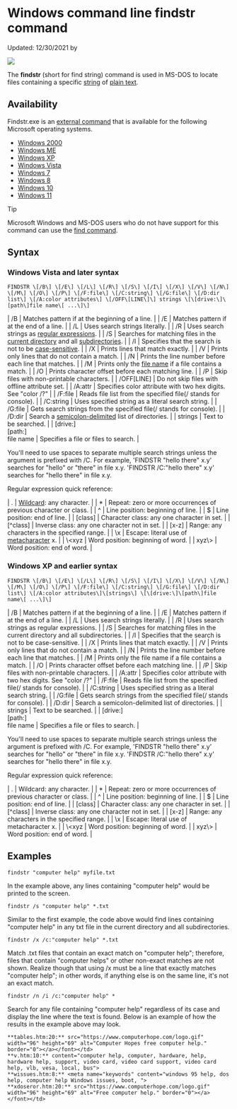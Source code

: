 #  Windows command line findstr command
Updated: 12/30/2021 by

![](https://www.computerhope.com/cdn/dos/findstr-command.gif)

The **findstr** (short for find string) command is used in MS-DOS to locate files containing a specific [string](https://www.computerhope.com/jargon/s/string.htm) of [plain text](https://www.computerhope.com/jargon/p/plaintex.htm).

Availability
------------

Findstr.exe is an [external command](https://www.computerhope.com/jargon/e/extecomm.htm) that is available for the following Microsoft operating systems.

*   [Windows 2000](https://www.computerhope.com/jargon/w/win2000.htm)
*   [Windows ME](https://www.computerhope.com/jargon/w/winme.htm)
*   [Windows XP](https://www.computerhope.com/jargon/w/winxp.htm)
*   [Windows Vista](https://www.computerhope.com/jargon/v/vista.htm)
*   [Windows 7](https://www.computerhope.com/jargon/w/windows7.htm)
*   [Windows 8](https://www.computerhope.com/jargon/w/windows8.htm)
*   [Windows 10](https://www.computerhope.com/jargon/w/windows-10.htm)
*   [Windows 11](https://www.computerhope.com/jargon/w/windows-11.htm)

Tip

Microsoft Windows and MS-DOS users who do not have support for this command can use the [find command](https://www.computerhope.com/findhlp.htm).

Syntax
------

### Windows Vista and later syntax

```
FINDSTR \[/B\] \[/E\] \[/L\] \[/R\] \[/S\] \[/I\] \[/X\] \[/V\] \[/N\] \[/M\] \[/O\] \[/P\] \[/F:file\] \[/C:string\] \[/G:file\] \[/D:dir list\] \[/A:color attributes\] \[/OFF\[LINE\]\] strings \[\[drive:\]\[path\]file name\[ ...\]\]
```

| /B | Matches pattern if at the beginning of a line. |
| /E | Matches pattern if at the end of a line. |
| /L | Uses search strings literally. |
| /R | Uses search strings as [regular expressions](https://www.computerhope.com/jargon/r/regex.htm). |
| /S | Searches for matching files in the [current directory](https://www.computerhope.com/jargon/c/currentd.htm) and all [subdirectories](https://www.computerhope.com/jargon/s/subdirec.htm). |
| /I | Specifies that the search is not to be [case-sensitive](https://www.computerhope.com/jargon/c/case.htm). |
| /X | Prints lines that match exactly. |
| /V | Prints only lines that do not contain a match. |
| /N | Prints the line number before each line that matches. |
| /M | Prints only the [file name](https://www.computerhope.com/jargon/f/filename.htm) if a file contains a match. |
| /O | Prints character offset before each matching line. |
| /P | Skip files with non-printable characters. |
| /OFF\[LINE\] | Do not skip files with offline attribute set. |
| /A:attr | Specifies color attribute with two hex digits. See "color /?" |
| /F:file | Reads file list from the specified file(/ stands for console). |
| /C:string | Uses specified string as a literal search string. |
| /G:file | Gets search strings from the specified file(/ stands for console). |
| /D:dir | Search a [semicolon-delimited](https://www.computerhope.com/jargon/s/semicolo.htm) list of directories. |
| strings | Text to be searched. |
| \[drive:\]  
\[path:\]  
file name | Specifies a file or files to search. |

You'll need to use spaces to separate multiple search strings unless the argument is prefixed with /C. For example, 'FINDSTR "hello there" x.y' searches for "hello" or "there" in file x.y. 'FINDSTR /C:"hello there" x.y' searches for "hello there" in file x.y.

Regular expression quick reference:

| . | [Wildcard](https://www.computerhope.com/jargon/w/wildcard.htm): any character. |
| * | Repeat: zero or more occurrences of previous character or class. |
| ^ | Line position: beginning of line. |
| $ | Line position: end of line. |
| \[class\] | Character class: any one character in set. |
| \[^class\] | Inverse class: any one character not in set. |
| \[x-z\] | Range: any characters in the specified range. |
| \\x | Escape: literal use of [metacharacter](https://www.computerhope.com/jargon/m/metachar.htm) x. |
| \\<xyz | Word position: beginning of word. |
| xyz\\> | Word position: end of word. |

### Windows XP and earlier syntax

```
FINDSTR \[/B\] \[/E\] \[/L\] \[/R\] \[/S\] \[/I\] \[/X\] \[/V\] \[/N\] \[/M\] \[/O\] \[/P\] \[/F:file\] \[/C:string\] \[/G:file\] \[/D:dir list\] \[/A:color attributes\]\[strings\] \[\[drive:\]\[path\]file name\[ ...\]\]
```

| /B | Matches pattern if at the beginning of a line. |
| /E | Matches pattern if at the end of a line. |
| /L | Uses search strings literally. |
| /R | Uses search strings as regular expressions. |
| /S | Searches for matching files in the current directory and all subdirectories. |
| /I | Specifies that the search is not to be case-sensitive. |
| /X | Prints lines that match exactly. |
| /V | Prints only lines that do not contain a match. |
| /N | Prints the line number before each line that matches. |
| /M | Prints only the file name if a file contains a match. |
| /O | Prints character offset before each matching line. |
| /P | Skip files with non-printable characters. |
| /A:attr | Specifies color attribute with two hex digits. See "color /?" |
| /F:file | Reads file list from the specified file(/ stands for console). |
| /C:string | Uses specified string as a literal search string. |
| /G:file | Gets search strings from the specified file(/ stands for console). |
| /D:dir | Search a semicolon-delimited list of directories. |
| strings | Text to be searched. |
| \[drive:\]  
\[path:\]  
file name | Specifies a file or files to search. |

You'll need to use spaces to separate multiple search strings unless the argument is prefixed with /C. For example, 'FINDSTR "hello there" x.y' searches for "hello" or "there" in file x.y. 'FINDSTR /C:"hello there" x.y' searches for "hello there" in file x.y.

Regular expression quick reference:

| . | Wildcard: any character. |
| * | Repeat: zero or more occurrences of previous character or class. |
| ^ | Line position: beginning of line. |
| $ | Line position: end of line. |
| \[class\] | Character class: any one character in set. |
| \[^class\] | Inverse class: any one character not in set. |
| \[x-z\] | Range: any characters in the specified range. |
| \\x | Escape: literal use of metacharacter x. |
| \\<xyz | Word position: beginning of word. |
| xyz\\> | Word position: end of word. |

Examples
--------

```
findstr "computer help" myfile.txt
```

In the example above, any lines containing "computer help" would be printed to the screen.

```
findstr /s "computer help" *.txt
```

Similar to the first example, the code above would find lines containing "computer help" in any txt file in the current directory and all subdirectories.

```
findstr /x /c:"computer help" *.txt
```

Match .txt files that contain an exact match on "computer help"; therefore, files that contain "computer helps" or other non-exact matches are not shown. Realize though that using /x must be a line that exactly matches "computer help"; in other words, if anything else is on the same line, it's not an exact match.

```
findstr /n /i /c:"computer help" *
```

Search for any file containing "computer help" regardless of its case and display the line where the text is found. Below is an example of how the results in the example above may look.

```
**tables.htm:20:** src="https://www.computerhope.com/logo.gif" width="96" height="69" alt="Computer Hopes free computer help." border="0"></a></font></td>
**v.htm:10:** content="computer help, computer, hardware, help, hardware help, support, video card, video card support, video card help, vlb, vesa, local, bus">
**wissues.htm:8:** <meta name="keywords" content="windows 95 help, dos help, computer help Windows issues, boot, ">
**xdoseror.htm:20:** src="https://www.computerhope.com/logo.gif" width="96" height="69" alt="Free computer help." border="0"></a></font></td>
```
